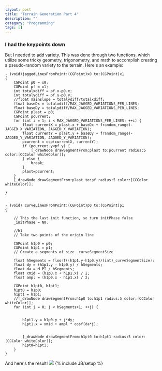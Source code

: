 ```yaml
---
layout: post
title: "Terrain Generation Part 4"
description: ""
category: "Programming"
tags: []
---
```


### I had the keypoints down
But I needed to add variety. 
This was done through two functions, which utilize some tricky geometry, trigonometry, and math to accomplish creating a pseudo-random variety to the terrain.
Here's an example:


    - (void)jaggedLinesFromPoint:(CGPoint)x0 to:(CGPoint)x1
    {
        CGPoint p0 = x0;
        CGPoint pf = x1;
        int totalxdiff = pf.x-p0.x;
        int totalydiff = pf.y-p0.y;
        //float mainslope = totalydiff/totalxdiff;
        float baseDx = totalxdiff/MAX_JAGGED_VARIATIONS_PER_LINES;
        float baseDy = totalydiff/MAX_JAGGED_VARIATIONS_PER_LINES;
        CGPoint plast = p0;
        CGPoint pcurrent;
        for (int i = 1; i < MAX_JAGGED_VARIATIONS_PER_LINES; ++i) {
            float currentX = plast.x + baseDx + frandom_range(-JAGGED_X_VARIATION, JAGGED_X_VARIATION);
            float currentY = plast.y + baseDy + frandom_range(-JAGGED_Y_VARIATION, JAGGED_Y_VARIATION);
            pcurrent = ccp(currentX, currentY);
            if (pcurrent.y<pf.y) {
                [_drawNode drawSegmentFrom:plast to:pcurrent radius:5 color:[CCColor whiteColor]];
            } else {
                break;
            }
            plast=pcurrent;
        }
        [_drawNode drawSegmentFrom:plast to:pf radius:5 color:[CCColor whiteColor]];

    }


    - (void) curveLinesFromPoint:(CGPoint)p0 to:(CGPoint)p1
    {
        
        // This the last init function, so turn initPhase false
        _initPhase = NO;
        
        //h1
        // Take two points of the origin line
        
        CGPoint h1p0 = p0;
        CGPoint h1p1 = p1;
        // Create a segments of size _curveSegmentSize
        
        float hSegments = floorf((h1p1.y-h1p0.y)/(int)_curveSegmentSize);
        float dy = (h1p1.y - h1p0.y) / hSegments;
        float da = M_PI / hSegments;
        float xmid = (h1p0.x + h1p1.x) / 2;
        float ampl = (h1p0.x - h1p1.x) / 2;
        
        CGPoint h1pt0, h1pt1;
        h1pt0 = h1p0;
        h1pt1 = h1p1;
        //[_drawNode drawSegmentFrom:h1p0 to:h1p1 radius:5 color:[CCColor whiteColor]];
        for (int j = 0; j < hSegments+1; ++j) {
            
            
            h1pt1.y = h1p0.y + j*dy;
            h1pt1.x = xmid + ampl * cosf(da*j);
            
            
            [_drawNode drawSegmentFrom:h1pt0 to:h1pt1 radius:5 color:[CCColor whiteColor]];
            h1pt0=h1pt1;
        }
    }

And here's the result!
<img class="img-responsive" src="http://www.wilsonzhao.com/img/Terrain_2.png">
{% include JB/setup %}
